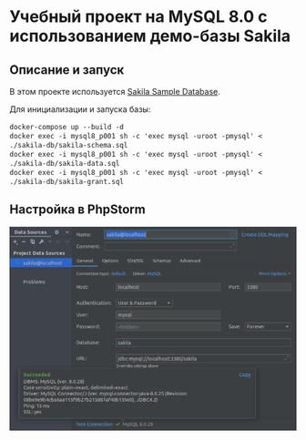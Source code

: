 # Учебный проект на MySQL 8.0 с использованием демо-базы Sakila

## Описание и запуск

В этом проекте используется [Sakila Sample Database](https://dev.mysql.com/doc/sakila/en/).

Для инициализации и запуска базы:

```
docker-compose up --build -d
docker exec -i mysql8_p001 sh -c 'exec mysql -uroot -pmysql' < ./sakila-db/sakila-schema.sql
docker exec -i mysql8_p001 sh -c 'exec mysql -uroot -pmysql' < ./sakila-db/sakila-data.sql
docker exec -i mysql8_p001 sh -c 'exec mysql -uroot -pmysql' < ./sakila-db/sakila-grant.sql
```

## Настройка в PhpStorm

![PhpStorm Config](./files/phpstorm-config.png)
